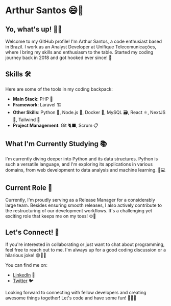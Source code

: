 # Arthur Santos 😄👋

## Yo, what's up! 👨‍💻

Welcome to my GitHub profile! I'm Arthur Santos, a code enthusiast based in Brazil. I work as an Analyst Developer at Unifique Telecomunicações, where I bring my skills and enthusiasm to the table. Started my coding journey back in 2018 and got hooked ever since! 🚀

## Skills 🛠️

Here are some of the tools in my coding backpack:

- **Main Stack**: PHP 🐘
- **Framework**: Laravel 🏗️
- **Other Skills**: Python 🐍, Node.js 🚀, Docker 🐳, MySQL 🗃️, React ⚛️, NextJS 🔼, Tailwind 🎨
- **Project Management**: Git 🐈‍⬛, Scrum 📋
  
## What I'm Currently Studying 📚

I'm currently diving deeper into Python and its data structures. Python is such a versatile language, and I'm exploring its applications in various domains, from web development to data analysis and machine learning. 🐍💻

## Current Role 🎯

Currently, I'm proudly serving as a Release Manager for a considerably large team. Besides ensuring smooth releases, I also actively contribute to the restructuring of our development workflows. It's a challenging yet exciting role that keeps me on my toes! ⚙️🚀

## Let's Connect! 🤝

If you're interested in collaborating or just want to chat about programming, feel free to reach out to me. I'm always up for a good coding discussion or a hilarious joke! 😄🔗💬

You can find me on:

- [LinkedIn](https://www.linkedin.com/in/arthur-vilmar-dos-santos-468671172/) 👥
- [Twitter](https://twitter.com/ArthurSantosDev) 🐦

Looking forward to connecting with fellow developers and creating awesome things together! Let's code and have some fun! 🎉👨‍💻
